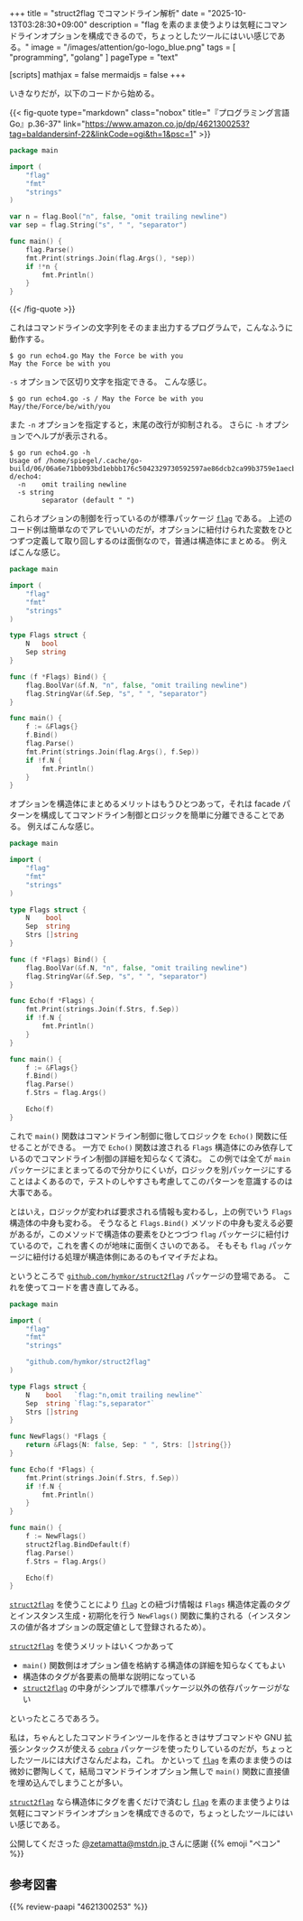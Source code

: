 +++
title = "struct2flag でコマンドライン解析"
date =  "2025-10-13T03:28:30+09:00"
description = "flag を素のまま使うよりは気軽にコマンドラインオプションを構成できるので，ちょっとしたツールにはいい感じである。"
image = "/images/attention/go-logo_blue.png"
tags = [ "programming", "golang" ]
pageType = "text"

[scripts]
  mathjax = false
  mermaidjs = false
+++

いきなりだが，以下のコードから始める。

{{< fig-quote type="markdown" class="nobox" title="『プログラミング言語Go』p.36-37" link="https://www.amazon.co.jp/dp/4621300253?tag=baldandersinf-22&linkCode=ogi&th=1&psc=1" >}}
```go
package main

import (
	"flag"
	"fmt"
	"strings"
)

var n = flag.Bool("n", false, "omit trailing newline")
var sep = flag.String("s", " ", "separator")

func main() {
	flag.Parse()
	fmt.Print(strings.Join(flag.Args(), *sep))
	if !*n {
		fmt.Println()
	}
}
```
{{< /fig-quote >}}

これはコマンドラインの文字列をそのまま出力するプログラムで，こんなふうに動作する。

```text
$ go run echo4.go May the Force be with you
May the Force be with you
```

`-s` オプションで区切り文字を指定できる。
こんな感じ。

```text
$ go run echo4.go -s / May the Force be with you
May/the/Force/be/with/you
```

また `-n` オプションを指定すると，末尾の改行が抑制される。
さらに `-h` オプションでヘルプが表示される。

```text
$ go run echo4.go -h
Usage of /home/spiegel/.cache/go-build/06/06a6e71bb093bd1ebbb176c5042329730592597ae86dcb2ca99b3759e1aecb18-d/echo4:
  -n	omit trailing newline
  -s string
    	separator (default " ")
```

これらオプションの制御を行っているのが標準パッケージ [`flag`] である。
上述のコード例は簡単なのでアレでいいのだが，オプションに紐付けられた変数をひとつずつ定義して取り回しするのは面倒なので，普通は構造体にまとめる。
例えばこんな感じ。

```go {hl_lines=["9-17","20-21"]}
package main

import (
	"flag"
	"fmt"
	"strings"
)

type Flags struct {
	N   bool
	Sep string
}

func (f *Flags) Bind() {
	flag.BoolVar(&f.N, "n", false, "omit trailing newline")
	flag.StringVar(&f.Sep, "s", " ", "separator")
}

func main() {
	f := &Flags{}
	f.Bind()
	flag.Parse()
	fmt.Print(strings.Join(flag.Args(), f.Sep))
	if !f.N {
		fmt.Println()
	}
}
```

オプションを構造体にまとめるメリットはもうひとつあって，それは facade パターンを構成してコマンドライン制御とロジックを簡単に分離できることである。
例えばこんな感じ。

```go {hl_lines=[12,"20-25",31,33]}
package main

import (
	"flag"
	"fmt"
	"strings"
)

type Flags struct {
	N    bool
	Sep  string
	Strs []string
}

func (f *Flags) Bind() {
	flag.BoolVar(&f.N, "n", false, "omit trailing newline")
	flag.StringVar(&f.Sep, "s", " ", "separator")
}

func Echo(f *Flags) {
	fmt.Print(strings.Join(f.Strs, f.Sep))
	if !f.N {
		fmt.Println()
	}
}

func main() {
	f := &Flags{}
	f.Bind()
	flag.Parse()
	f.Strs = flag.Args()

	Echo(f)
}
```

これで `main()` 関数はコマンドライン制御に徹してロジックを `Echo()` 関数に任せることができる。
一方で `Echo()` 関数は渡される `Flags` 構造体にのみ依存しているのでコマンドライン制御の詳細を知らなくて済む。
この例では全てが `main` パッケージにまとまってるので分かりにくいが，ロジックを別パッケージにすることはよくあるので，テストのしやすさも考慮してこのパターンを意識するのは大事である。

とはいえ，ロジックが変われば要求される情報も変わるし，上の例でいう `Flags` 構造体の中身も変わる。
そうなると `Flags.Bind()` メソッドの中身も変える必要があるが，このメソッドで構造体の要素をひとつづつ `flag` パッケージに紐付けているので，これを書くのが地味に面倒くさいのである。
そもそも `flag` パッケージに紐付ける処理が構造体側にあるのもイマイチだよね。

というところで [`github.com/hymkor/struct2flag`] パッケージの登場である。
これを使ってコードを書き直してみる。

```go {hl_lines=["12-13","17-19","29-30"]}
package main

import (
	"flag"
	"fmt"
	"strings"

	"github.com/hymkor/struct2flag"
)

type Flags struct {
	N    bool   `flag:"n,omit trailing newline"`
	Sep  string `flag:"s,separator"`
	Strs []string
}

func NewFlags() *Flags {
	return &Flags{N: false, Sep: " ", Strs: []string{}}
}

func Echo(f *Flags) {
	fmt.Print(strings.Join(f.Strs, f.Sep))
	if !f.N {
		fmt.Println()
	}
}

func main() {
	f := NewFlags()
	struct2flag.BindDefault(f)
	flag.Parse()
	f.Strs = flag.Args()

	Echo(f)
}
```

[`struct2flag`][`github.com/hymkor/struct2flag`] を使うことにより [`flag`] との紐づけ情報は `Flags` 構造体定義のタグとインスタンス生成・初期化を行う `NewFlags()` 関数に集約される（インスタンスの値が各オプションの既定値として登録されるため）。

[`struct2flag`][`github.com/hymkor/struct2flag`] を使うメリットはいくつかあって

- `main()` 関数側はオプション値を格納する構造体の詳細を知らなくてもよい
- 構造体のタグが各要素の簡単な説明になっている
- [`struct2flag`][`github.com/hymkor/struct2flag`] の中身がシンプルで標準パッケージ以外の依存パッケージがない

といったところであろう。

私は，ちゃんとしたコマンドラインツールを作るときはサブコマンドや GNU 拡張シンタックスが使える [`cobra`][`github.com/spf13/cobra`] パッケージを使ったりしているのだが，ちょっとしたツールには大げさなんだよね，これ。
かといって [`flag`] を素のまま使うのは微妙に鬱陶しくて，結局コマンドラインオプション無しで `main()` 関数に直接値を埋め込んでしまうことが多い。

[`struct2flag`][`github.com/hymkor/struct2flag`] なら構造体にタグを書くだけで済むし [`flag`] を素のまま使うよりは気軽にコマンドラインオプションを構成できるので，ちょっとしたツールにはいい感じである。

公開してくださった [@zetamatta@mstdn.jp ](https://mstdn.jp/@zetamatta "\"ζ\" (@zetamatta@mstdn.jp) - mstdn.jp") さんに感謝 {{% emoji "ペコン" %}}

[Go]: https://go.dev/
[`flag`]: https://pkg.go.dev/flag "flag package - flag - Go Packages"
[`github.com/hymkor/struct2flag`]: https://github.com/hymkor/struct2flag "hymkor/struct2flag: `struct2flag` automatically registers struct fields as flags for your Go command-line tools."
[`github.com/spf13/cobra`]: https://github.com/spf13/cobra "spf13/cobra: A Commander for modern Go CLI interactions"

## 参考図書

{{% review-paapi "4621300253" %}} <!-- プログラミング言語Go -->
